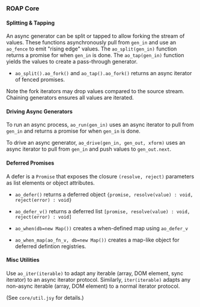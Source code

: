 ### ROAP Core

#### Splitting & Tapping

An async generator can be split or tapped to allow forking the stream of values.
These functions asynchronously pull from `gen_in` and use an `ao_fence` to emit "rising edge" values.
The `ao_split(gen_in)` function returns a promise for when `gen_in` is done.
The `ao_tap(gen_in)` function yields the values to create a pass-through generator.

- `ao_split().ao_fork()` and `ao_tap().ao_fork()` returns an async iterator of fenced promises.

Note the fork iterators may drop values compared to the source stream.
Chaining generators ensures all values are iterated.


#### Driving Async Generators

To run an async process, `ao_run(gen_in)` uses an async iterator to pull from `gen_in` and returns a promise for when `gen_in` is done.

To drive an async generator, `ao_drive(gen_in, gen_out, xform)` uses an async iterator to pull from `gen_in` and push values to `gen_out.next`.


#### Deferred Promises

A defer is a `Promise` that exposes the closure `(resolve, reject)` parameters as list elements or object attributes.

- `ao_defer()` returns a deferred object `{promise, resolve(value) : void, reject(error) : void}`
- `ao_defer_v()` returns a deferred list `[promise, resolve(value) : void, reject(error) : void]`

- `ao_when(db=new Map())` creates a when-defined map using `ao_defer_v`
- `ao_when_map(ao_fn_v, db=new Map())` creates a map-like object for deferred defintion registries.


#### Misc Utilities

Use `ao_iter(iterable)` to adapt any iterable (array, DOM element, sync iterator) to an async iterator protocol.
Similarly, `iter(iterable)` adapts any non-async iterable (array, DOM element) to a normal iterator protocol.

(See `core/util.jsy` for details.)

